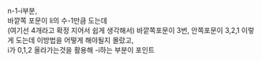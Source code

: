 n-1-i부분,  
바깥쪽 포문이 li의 수-1만큼 도는데  
(여기선 4개라고 확정 지어서 쉽게 생각해서)
바깥쪽포문이 3번, 안쪽포문이 3,2,1 이렇게 도는데 이방법을 어떻게 해야될지 몰랐고,  
i가 0,1,2 올라가는것을 활용해 -i하는 부분이 포인트